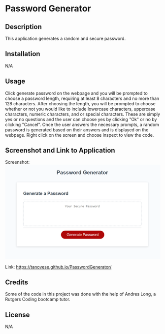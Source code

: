 # Password Generator

## Description

This application generates a random and secure password.

## Installation

N/A

## Usage

Click generate password on the webpage and you will be prompted to choose a password length, requiring at least 8 characters and no more than 128 characters. After choosing the length, you will be prompted to choose whether or not you would like to include lowercase characters, uppercase characters, numeric characters, and or special characters. These are simply yes or no questions and the user can choose yes by clicking "Ok" or no by clicking "Cancel". Once the user answers the necessary prompts, a random password is generated based on their answers and is displayed on the webpage. Right click on the screen and choose inspect to view the code.

## Screenshot and Link to Application

Screenshot: ![Screenshot of the Password Generator Webpage](./images/Screenshot%202023-05-03%20180638.png)

Link: https://tanovese.github.io/PasswordGenerator/

## Credits

Some of the code in this project was done with the help of Andres Long, a Rutgers Coding bootcamp tutor.

## License

N/A